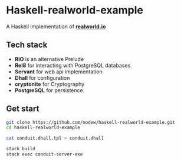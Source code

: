 # Haskell-realworld-example

A Haskell implementation of **[realworld.io](https://realworld.io)**

## Tech stack

- **RIO** is an alternative Prelude
- **Rel8** for interacting with PostgreSQL databases
- **Servant** for web api implementation
- **Dhall** for configuration
- **cryptonite** for Cryptography
- **PostgreSQL** for persistence

## Get start

```bash
git clone https://github.com/nodew/haskell-realworld-example.git
cd haskell-realworld-example

cat conduit.dhall.tpl > conduit.dhall

stack build
stack exec conduit-server-exe
```
